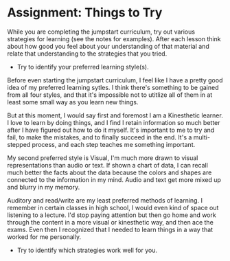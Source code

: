 # Assignment: Things to Try

While you are completing the jumpstart curriculum, try out various strategies for learning (see the notes for examples). After each lesson think about how good you feel about your understanding of that material and relate that understanding to the strategies that you tried.

+ Try to identify your preferred learning style(s).


Before even starting the jumpstart curriculum, I feel like I have a pretty good idea of my preferred learning sytles. I think there's something to be gained from all four styles, and that it's impossible not to utitlize all of them in at least some small way as you learn new things. 

But at this moment, I would say first and foremost I am a Kinesthetic learner. I love to learn by doing things, and I find I retain information so much better after I have figured out how to do it myself. It's important to me to try and fail, to make the mistakes, and to finally succeed in the end. It's a multi-stepped process, and each step teaches me something important.

My second preferred style is Visual, I'm much more drawn to visual representations than audio or text. If shown a chart of data, I can recall much better the facts about the data because the colors and shapes are connected to the information in my mind. Audio and text get more mixed up and blurry in my memory.

Auditory and read/write are my least preferred methods of learning. I remember in certain classes in high school, I would even kind of space out listening to a lecture. I'd stop paying attention but then go home and work through the content in a more visual or kinesthetic way, and then ace the exams. Even then I recognized that I needed to learn things in a way that worked for me personally. 


+ Try to identify which strategies work well for you.
